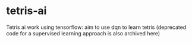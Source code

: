 # tetris-ai
Tetris ai work using tensorflow: aim to use dqn to learn tetris (deprecated code for a supervised learning approach is also archived here)
